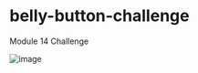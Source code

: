 # belly-button-challenge
Module 14 Challenge

![image](https://github.com/sophiagemanuel/belly-button-challenge/assets/157437098/4760250a-2164-40c7-9821-d6839c5ed8e7)
